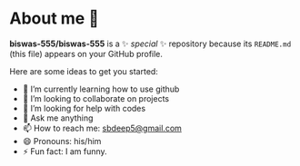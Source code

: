 # About me 👋


**biswas-555/biswas-555** is a ✨ _special_ ✨ repository because its `README.md` (this file) appears on your GitHub profile.

Here are some ideas to get you started:

- 🌱 I’m currently learning how to use github
- 👯 I’m looking to collaborate on projects
- 🤔 I’m looking for help with codes
- 💬 Ask me anything
- 📫 How to reach me: sbdeep5@gmail.com
- 😄 Pronouns: his/him
- ⚡ Fun fact: I am funny.

